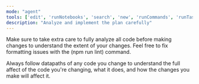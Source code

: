 ```yaml
---
mode: "agent"
tools: ['edit', 'runNotebooks', 'search', 'new', 'runCommands', 'runTasks', 'usages', 'vscodeAPI', 'think', 'problems', 'changes', 'testFailure', 'openSimpleBrowser', 'fetch', 'githubRepo', 'extensions', 'todos', 'runTests', 'sequentialthinking', 'review', 'reviewStaged', 'reviewUnstaged', 'websearch']
description: "Analyze and implement the plan carefully"
---
```


Make sure to take extra care to fully analyze all code before making changes to understand the extent of your changes. Feel free to fix formatting issues with the (npm run lint) command.

Always follow datapaths of any code you change to understand the full affect of the code you're changing, what it does, and how the changes you make will affect it.
